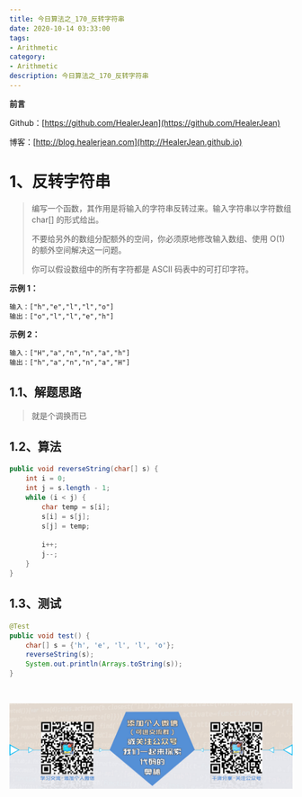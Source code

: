 ```yaml
---
title: 今日算法之_170_反转字符串
date: 2020-10-14 03:33:00
tags: 
- Arithmetic
category: 
- Arithmetic
description: 今日算法之_170_反转字符串
---
```


**前言**     

 Github：[https://github.com/HealerJean](https://github.com/HealerJean)         

 博客：[http://blog.healerjean.com](http://HealerJean.github.io)          



# 1、反转字符串
> 编写一个函数，其作用是将输入的字符串反转过来。输入字符串以字符数组 char[] 的形式给出。   
>
> 不要给另外的数组分配额外的空间，你必须原地修改输入数组、使用 O(1) 的额外空间解决这一问题。   
>
> 你可以假设数组中的所有字符都是 ASCII 码表中的可打印字符。

**示例 1：**

```
输入：["h","e","l","l","o"]
输出：["o","l","l","e","h"]
```

**示例 2：**

```
输入：["H","a","n","n","a","h"]
输出：["h","a","n","n","a","H"]
```

## 1.1、解题思路 

>  就是个调换而已



## 1.2、算法

```java
public void reverseString(char[] s) {
    int i = 0;
    int j = s.length - 1;
    while (i < j) {
        char temp = s[i];
        s[i] = s[j];
        s[j] = temp;

        i++;
        j--;
    }
}
```




## 1.3、测试 

```java
@Test
public void test() {
    char[] s = {'h', 'e', 'l', 'l', 'o'};
    reverseString(s);
    System.out.println(Arrays.toString(s));
}
```



​          

![ContactAuthor](https://raw.githubusercontent.com/HealerJean/HealerJean.github.io/master/assets/img/artical_bottom.jpg)



<link rel="stylesheet" href="https://unpkg.com/gitalk/dist/gitalk.css">

<script src="https://unpkg.com/gitalk@latest/dist/gitalk.min.js"></script> 
<div id="gitalk-container"></div>    
 <script type="text/javascript">
    var gitalk = new Gitalk({
		clientID: `1d164cd85549874d0e3a`,
		clientSecret: `527c3d223d1e6608953e835b547061037d140355`,
		repo: `HealerJean.github.io`,
		owner: 'HealerJean',
		admin: ['HealerJean'],
		id: 'UspOyaSigh1b9xvt',
    });
    gitalk.render('gitalk-container');
</script> 



